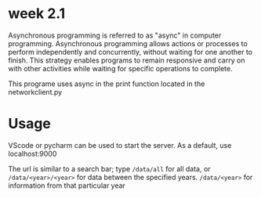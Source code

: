 # week 2.1

Asynchronous programming is referred to as "async" in computer programming. Asynchronous programming allows actions or processes to perform independently and concurrently, without waiting for one another to finish. This strategy enables programs to remain responsive and carry on with other activities while waiting for specific operations to complete.

This programe  uses async in the print function located in the networkclient.py

# Usage

VScode or pycharm can be used to start the server. 
As a default, use localhost:9000

The url is similar to a search bar;
 type `/data/all` for all data, or `/data/<year>/<year>` for data between the specified years. 
`/data/<year>` for information from that particular year






